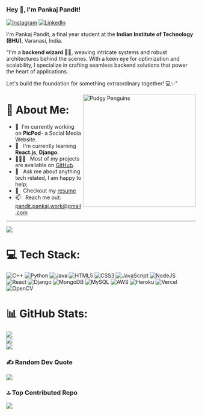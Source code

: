 ### Hey 👋, I'm Pankaj Pandit!
[![Instagram](https://img.shields.io/badge/Instagram-%23E4405F.svg?logo=Instagram&logoColor=white)](https://instagram.com/ge4r_5) 
[![LinkedIn](https://img.shields.io/badge/LinkedIn-%230077B5.svg?logo=linkedin&logoColor=white)](https://linkedin.com/in/Pankaj-D-Pandit) 


I'm Pankaj Pandit, a final year student at the **Indian Institute of Technology (BHU)**, Varanasi, India. 

"I'm a **backend wizard** 🧙‍♂️, weaving intricate systems and robust architectures behind the scenes. With a keen eye for optimization and scalability, I specialize in crafting seamless backend solutions that power the heart of applications. 

Let's build the foundation for something extraordinary together! 💻✨"


<img align="right" src="https://media.giphy.com/media/CuuSHzuc0O166MRfjt/giphy.gif" width="300" height="300" alt="Pudgy Penguins">

# 💫 About Me:
- 🔭 &nbsp;I'm currently working on **PicPod**- a Social Media Website.
- 🌱 &nbsp; I'm currently learning **React.js**, **Django**.
- 👨🏻‍💻 &nbsp; Most of my projects are available on [GitHub](https://github.com/pankaj1251?tab=repositories).
- 💬 &nbsp; Ask me about anything tech related, I am happy to help;<br>
- 📝 &nbsp; Checkout my [resume](https://drive.google.com/file/d/1Ow91y4me-ytg4409WHgNHaz6W6Br5on7/view?usp=sharing)
- 📫 &nbsp; Reach me out: pandit.pankaj.work@gmail.com


---
[![](https://visitcount.itsvg.in/api?id=pankaj1251&icon=5&color=10)](https://visitcount.itsvg.in)

# 💻 Tech Stack:
![C++](https://img.shields.io/badge/c++-%2300599C.svg?style=for-the-badge&logo=c%2B%2B&logoColor=white) ![Python](https://img.shields.io/badge/python-3670A0?style=for-the-badge&logo=python&logoColor=ffdd54) 
![Java](https://img.shields.io/badge/java-%23ED8B00.svg?style=for-the-badge&logo=openjdk&logoColor=white)      ![HTML5](https://img.shields.io/badge/html5-%23E34F26.svg?style=for-the-badge&logo=html5&logoColor=white)    ![CSS3](https://img.shields.io/badge/css3-%231572B6.svg?style=for-the-badge&logo=css3&logoColor=white)  ![JavaScript](https://img.shields.io/badge/javascript-%23323330.svg?style=for-the-badge&logo=javascript&logoColor=%23F7DF1E) ![NodeJS](https://img.shields.io/badge/node.js-6DA55F?style=for-the-badge&logo=node.js&logoColor=white) ![React](https://img.shields.io/badge/react-%2320232a.svg?style=for-the-badge&logo=react&logoColor=%2361DAFB) ![Django](https://img.shields.io/badge/django-%23092E20.svg?style=for-the-badge&logo=django&logoColor=white) ![MongoDB](https://img.shields.io/badge/MongoDB-%234ea94b.svg?style=for-the-badge&logo=mongodb&logoColor=white) ![MySQL](https://img.shields.io/badge/mysql-%2300000f.svg?style=for-the-badge&logo=mysql&logoColor=white) 
![AWS](https://img.shields.io/badge/AWS-%23FF9900.svg?style=for-the-badge&logo=amazon-aws&logoColor=white) ![Heroku](https://img.shields.io/badge/heroku-%23430098.svg?style=for-the-badge&logo=heroku&logoColor=white) ![Vercel](https://img.shields.io/badge/vercel-%23000000.svg?style=for-the-badge&logo=vercel&logoColor=white)  ![OpenCV](https://img.shields.io/badge/opencv-%23white.svg?style=for-the-badge&logo=opencv&logoColor=white)

# 📊 GitHub Stats:
![](https://github-readme-stats.vercel.app/api?username=pankaj1251&theme=city_light&hide_border=false&include_all_commits=false&count_private=false)<br/>
![](https://github-readme-streak-stats.herokuapp.com/?user=pankaj1251&theme=city_light&hide_border=false)<br/>
![](https://github-readme-stats.vercel.app/api/top-langs/?username=pankaj1251&theme=city_light&hide_border=false&include_all_commits=false&count_private=false&layout=compact)

### ✍️ Random Dev Quote
![](https://quotes-github-readme.vercel.app/api?type=horizontal&theme=radical)

### 🔝 Top Contributed Repo
![](https://github-contributor-stats.vercel.app/api?username=pankaj1251&limit=5&theme=chalk&combine_all_yearly_contributions=true)


